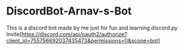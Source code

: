 # DiscordBot-Arnav-s-Bot
This is a discord bot made by me just for fun and learning discord.py
Invite[https://discord.com/api/oauth2/authorize?client_id=755756692037435473&permissions=0&scope=bot]
